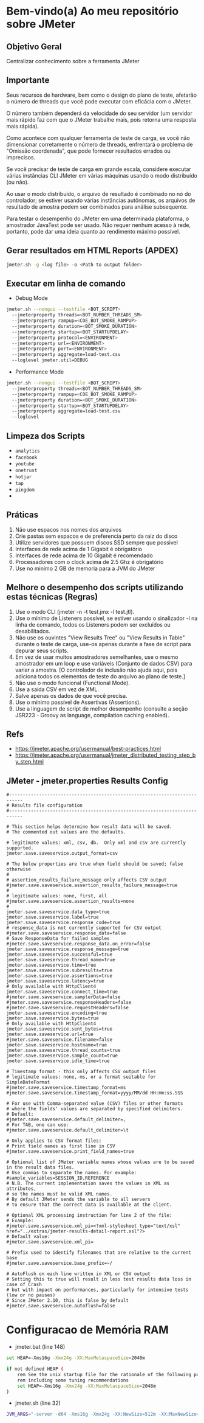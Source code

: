 # Bem-vindo(a) Ao meu repositório sobre JMeter

## Objetivo Geral

Centralizar conhecimento sobre a ferramenta JMeter

## Importante

Seus recursos de hardware, bem como o design do plano de teste, afetarão o número de threads que você pode executar com eficácia com o JMeter. 

O número também dependerá da velocidade do seu servidor (um servidor mais rápido faz com que o JMeter trabalhe mais, pois retorna uma resposta mais rápida). 

Como acontece com qualquer ferramenta de teste de carga, se você não dimensionar corretamente o número de threads, enfrentará o problema de "Omissão coordenada", que pode fornecer resultados errados ou imprecisos. 

Se você precisar de teste de carga em grande escala, considere executar várias instâncias CLI JMeter em várias máquinas usando o modo distribuído (ou não). 

Ao usar o modo distribuído, o arquivo de resultado é combinado no nó do controlador; se estiver usando várias instâncias autônomas, os arquivos de resultado de amostra podem ser combinados para análise subsequente. 

Para testar o desempenho do JMeter em uma determinada plataforma, o amostrador JavaTest pode ser usado. Não requer nenhum acesso à rede, portanto, pode dar uma ideia quanto ao rendimento máximo possível.

## Gerar resultados em HTML Reports (APDEX)

```sh
jmeter.sh -g <log file> -o <Path to output folder>
```
  
## Executar em linha de comando

- Debug Mode

```sh
jmeter.sh --nongui --testfile <BOT_SCRIPT>
  --jmeterproperty threads=<BOT_NUMBER_THREADS_SM>
  --jmeterproperty rampup=<COE_BOT_SMOKE_RAMPUP>
  --jmeterproperty duration=<BOT_SMOKE_DURATION>
  --jmeterproperty startup=<BOT_STARTUPDELAY>
  --jmeterproperty protocol=<ENVIRONMENT>
  --jmeterproperty url=<ENVIRONMENT>  
  --jmeterproperty port=<ENVIRONMENT>
  --jmeterproperty aggregate=load-test.csv
  --loglevel jmeter.util=DEBUG
```

- Performance Mode

```sh
jmeter.sh --nongui --testfile <BOT_SCRIPT>
  --jmeterproperty threads=<BOT_NUMBER_THREADS_SM>
  --jmeterproperty rampup=<COE_BOT_SMOKE_RAMPUP>
  --jmeterproperty duration=<BOT_SMOKE_DURATION>
  --jmeterproperty startup=<BOT_STARTUPDELAY>
  --jmeterproperty aggregate=load-test.csv
  --loglevel
 ```

## Limpeza dos Scripts

- `analytics`
- `facebook`
- `youtube`
- `onetrust`
- `hotjar`
- `tap`
- `pingdom`
- 
## Práticas

<ol>
  <li>Não use espacos nos nomes dos arquivos</li>
  <li>Crie pastas sem espacos e de preferencia perto da raiz do disco</li>
  <li>Utilize servidores que possuem discos SSD sempre que possivel</li>
  <li>Interfaces de rede acima de 1 Gigabit é obrigatório</li>
  <li>Interfaces de rede acima de 10 Gigabit é recomendado</li>
  <li>Processadores com o clock acima de 2.5 Ghz é obrigatório</li>
  <li>Use no minimo 2 GB de memoria para a JVM do JMeter</li>
</ol>

## Melhore o desempenho dos scripts utilizando estas técnicas (Regras)

<ol>
  <li>Use o modo CLI (jmeter -n -t test.jmx -l test.jtl).</li>
  <li>Use o mínimo de Listeners possível, se estiver usando o sinalizador -l na linha de comando, todos os Listeners podem ser excluídos ou desabilitados.</li>
  <li>Não use os ouvintes "View Results Tree" ou "View Results in Table" durante o teste de carga, use-os apenas durante a fase de script para depurar seus scripts.</li>
  <li>Em vez de usar muitos amostradores semelhantes, use o mesmo amostrador em um loop e use variáveis (Conjunto de dados CSV) para variar a amostra. [O controlador de inclusão não ajuda aqui, pois adiciona todos os elementos de teste do arquivo ao plano de teste.]</li>
  <li>Não use o modo funcional (Functional Mode).</li>
  <li>Use a saída CSV em vez de XML.</li>
  <li>Salve apenas os dados de que você precisa.</li>
  <li>Use o mínimo possível de Assertivas (Assertions).</li>
  <li>Use a linguagem de script de melhor desempenho (consulte a seção JSR223 - Groovy as language, compilation caching enabled).</li>
</ol>

## Refs

- https://jmeter.apache.org/usermanual/best-practices.html
- https://jmeter.apache.org/usermanual/jmeter_distributed_testing_step_by_step.html


## JMeter - jmeter.properties Results Config

```properties
#---------------------------------------------------------------------------
# Results file configuration
#---------------------------------------------------------------------------

# This section helps determine how result data will be saved.
# The commented out values are the defaults.

# legitimate values: xml, csv, db.  Only xml and csv are currently supported.
jmeter.save.saveservice.output_format=csv

# The below properties are true when field should be saved; false otherwise
#
# assertion_results_failure_message only affects CSV output
#jmeter.save.saveservice.assertion_results_failure_message=true
#
# legitimate values: none, first, all
#jmeter.save.saveservice.assertion_results=none
#
jmeter.save.saveservice.data_type=true
jmeter.save.saveservice.label=true
jmeter.save.saveservice.response_code=true
# response_data is not currently supported for CSV output
#jmeter.save.saveservice.response_data=false
# Save ResponseData for failed samples
#jmeter.save.saveservice.response_data.on_error=false
jmeter.save.saveservice.response_message=true
jmeter.save.saveservice.successful=true
jmeter.save.saveservice.thread_name=true
jmeter.save.saveservice.time=true
jmeter.save.saveservice.subresults=true
jmeter.save.saveservice.assertions=true
jmeter.save.saveservice.latency=true
# Only available with HttpClient4
jmeter.save.saveservice.connect_time=true
#jmeter.save.saveservice.samplerData=false
#jmeter.save.saveservice.responseHeaders=false
#jmeter.save.saveservice.requestHeaders=false
jmeter.save.saveservice.encoding=true
jmeter.save.saveservice.bytes=true
# Only available with HttpClient4
jmeter.save.saveservice.sent_bytes=true
jmeter.save.saveservice.url=true
#jmeter.save.saveservice.filename=false
jmeter.save.saveservice.hostname=true
jmeter.save.saveservice.thread_counts=true
jmeter.save.saveservice.sample_count=true
jmeter.save.saveservice.idle_time=true

# Timestamp format - this only affects CSV output files
# legitimate values: none, ms, or a format suitable for SimpleDateFormat
#jmeter.save.saveservice.timestamp_format=ms
#jmeter.save.saveservice.timestamp_format=yyyy/MM/dd HH:mm:ss.SSS

# For use with Comma-separated value (CSV) files or other formats
# where the fields' values are separated by specified delimiters.
# Default:
#jmeter.save.saveservice.default_delimiter=,
# For TAB, one can use:
#jmeter.save.saveservice.default_delimiter=\t

# Only applies to CSV format files:
# Print field names as first line in CSV
#jmeter.save.saveservice.print_field_names=true

# Optional list of JMeter variable names whose values are to be saved in the result data files.
# Use commas to separate the names. For example:
#sample_variables=SESSION_ID,REFERENCE
# N.B. The current implementation saves the values in XML as attributes,
# so the names must be valid XML names.
# By default JMeter sends the variable to all servers
# to ensure that the correct data is available at the client.

# Optional XML processing instruction for line 2 of the file:
# Example:
#jmeter.save.saveservice.xml_pi=<?xml-stylesheet type="text/xsl" href="../extras/jmeter-results-detail-report.xsl"?>
# Default value:
#jmeter.save.saveservice.xml_pi=

# Prefix used to identify filenames that are relative to the current base
#jmeter.save.saveservice.base_prefix=~/

# AutoFlush on each line written in XML or CSV output
# Setting this to true will result in less test results data loss in case of Crash
# but with impact on performances, particularly for intensive tests (low or no pauses)
# Since JMeter 2.10, this is false by default
#jmeter.save.saveservice.autoflush=false
```


# Configuracao de Memória RAM

- jmeter.bat (line 148)
 
```sh
set HEAP=-Xms16g -Xmx24g -XX:MaxMetaspaceSize=2048m

if not defined HEAP (
    rem See the unix startup file for the rationale of the following parameters,
    rem including some tuning recommendations
    set HEAP=-Xms16g -Xmx24g -XX:MaxMetaspaceSize=2048m
)
```

- jmeter.sh (line 32)

```sh
JVM_ARGS="-server -d64 -Xms16g -Xmx24g -XX:NewSize=512m -XX:MaxNewSize=512m -XX:+UseConcMarkSweepGC -XX:+DisableExplicitGC"
```
